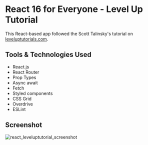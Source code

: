 # React 16 for Everyone - Level Up Tutorial
This React-based app followed the Scott Talinsky's tutorial on [leveluptutorials.com](https://www.leveluptutorials.com/tutorials/react-16-for-everyone "leveluptutorials").

## Tools & Technologies Used
* React.js
* React Router
* Prop Types
* Async await
* Fetch
* Styled components
* CSS Grid
* Overdrive
* ESLint

## Screenshot
![react_leveluptutorial_screenshot](https://user-images.githubusercontent.com/5596001/45653934-8ab46280-ba8e-11e8-9935-9a1281cbcb18.png)